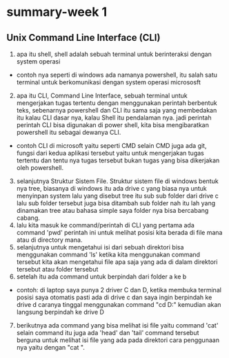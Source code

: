 # summary-week 1

## Unix Command Line Interface (CLI)

1. apa itu shell, shell adalah sebuah terminal untuk berinteraksi dengan system operasi
- contoh nya seperti di windows ada namanya powershell, itu salah satu terminal untuk berkomunikasi dengan system operasi micrososft
2. apa itu CLI, Command Line Interface, sebuah terminal untuk mengerjakan tugas tertentu dengan menggunakan perintah berbentuk teks, sebenarnya powershell dan CLI itu sama saja yang membedakan itu kalau CLI dasar nya, kalau Shell itu pendalaman nya. jadi perintah perintah CLI bisa digunakan di power shell, kita bisa mengibaratkan powershell itu sebagai dewanya CLI.
- contoh CLI di microsoft yaitu seperti CMD selain CMD juga ada git, fungsi dari kedua aplikasi tersebut yaitu untuk mengerjakan tugas tertentu dan tentu nya tugas tersebut bukan tugas yang bisa dikerjakan oleh powershell. 
3. selanjutnya Struktur Sistem File. Struktur sistem file di windows bentuk nya tree, biasanya di windows itu ada drive c yang biasa nya untuk menyinpan system lalu yang disebut tree itu sub sub folder dari drive c lalu sub folder tersebut juga bisa ditambah sub folder nah itu lah yang dinamakan tree atau bahasa simple saya folder nya bisa bercabang cabang.
4. lalu kita masuk ke command/perintah di CLI yang pertama ada command 'pwd' perintah ini untuk melihat posisi kita berada di file mana atau di directory mana.
5. selanjutnya untuk mengetahui isi dari sebuah direktori bisa menggunakan command 'ls' ketika kita menggunakan command tersebut kita akan mengetahui file apa saja yang ada di dalam direktori tersebut atau folder tersebut
6. setelah itu ada command untuk berpindah dari folder a ke b 
- contoh: di laptop saya punya 2 driver C dan D, ketika membuka terminal posisi saya otomatis pasti ada di drive c dan saya ingin berpindah ke drive d caranya tinggal menggunakan command "cd D:\" kemudian akan langsung berpindah ke drive D
7. berikutnya ada command yang bisa melihat isi file yaitu command 'cat' selain command itu juga ada 'head' dan 'tail' command tersebut berguna untuk melihat isi file yang ada pada direktori cara penggunaan nya yaitu dengan "cat <nama file>".
